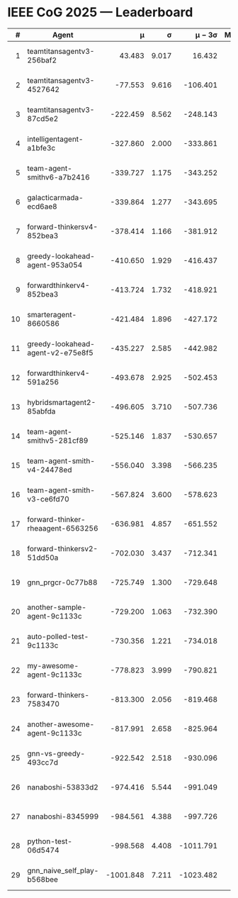 # IEEE CoG 2025 — Leaderboard

| # | Agent | μ | σ | μ − 3σ | Matches | Updated |
|---:|---|---:|---:|---:|---:|---|
| 1 | teamtitansagentv3-256baf2 | 43.483 | 9.017 | 16.432 | 20976 | 2025-08-25 01:10 |
| 2 | teamtitansagentv3-4527642 | -77.553 | 9.616 | -106.401 | 20390 | 2025-08-25 01:10 |
| 3 | teamtitansagentv3-87cd5e2 | -222.459 | 8.562 | -248.143 | 21326 | 2025-08-25 01:10 |
| 4 | intelligentagent-a1bfe3c | -327.860 | 2.000 | -333.861 | 17506 | 2025-08-25 01:10 |
| 5 | team-agent-smithv6-a7b2416 | -339.727 | 1.175 | -343.252 | 20440 | 2025-08-25 01:10 |
| 6 | galacticarmada-ecd6ae8 | -339.864 | 1.277 | -343.695 | 19140 | 2025-08-25 01:10 |
| 7 | forward-thinkersv4-852bea3 | -378.414 | 1.166 | -381.912 | 16605 | 2025-08-25 01:10 |
| 8 | greedy-lookahead-agent-953a054 | -410.650 | 1.929 | -416.437 | 18854 | 2025-08-25 01:10 |
| 9 | forwardthinkerv4-852bea3 | -413.724 | 1.732 | -418.921 | 17369 | 2025-08-25 01:10 |
| 10 | smarteragent-8660586 | -421.484 | 1.896 | -427.172 | 17429 | 2025-08-25 01:10 |
| 11 | greedy-lookahead-agent-v2-e75e8f5 | -435.227 | 2.585 | -442.982 | 21014 | 2025-08-25 01:10 |
| 12 | forwardthinkerv4-591a256 | -493.678 | 2.925 | -502.453 | 16856 | 2025-08-25 01:10 |
| 13 | hybridsmartagent2-85abfda | -496.605 | 3.710 | -507.736 | 16907 | 2025-08-25 01:10 |
| 14 | team-agent-smithv5-281cf89 | -525.146 | 1.837 | -530.657 | 19760 | 2025-08-25 01:10 |
| 15 | team-agent-smith-v4-24478ed | -556.040 | 3.398 | -566.235 | 20596 | 2025-08-25 01:10 |
| 16 | team-agent-smith-v3-ce6fd70 | -567.824 | 3.600 | -578.623 | 21016 | 2025-08-25 01:10 |
| 17 | forward-thinker-rheaagent-6563256 | -636.981 | 4.857 | -651.552 | 19338 | 2025-08-25 01:10 |
| 18 | forward-thinkersv2-51dd50a | -702.030 | 3.437 | -712.341 | 19898 | 2025-08-25 01:10 |
| 19 | gnn_prgcr-0c77b88 | -725.749 | 1.300 | -729.648 | 18060 | 2025-08-25 01:10 |
| 20 | another-sample-agent-9c1133c | -729.200 | 1.063 | -732.390 | 20600 | 2025-08-25 01:10 |
| 21 | auto-polled-test-9c1133c | -730.356 | 1.221 | -734.018 | 21140 | 2025-08-25 01:10 |
| 22 | my-awesome-agent-9c1133c | -778.823 | 3.999 | -790.821 | 20600 | 2025-08-25 01:10 |
| 23 | forward-thinkers-7583470 | -813.300 | 2.056 | -819.468 | 18600 | 2025-08-25 01:10 |
| 24 | another-awesome-agent-9c1133c | -817.991 | 2.658 | -825.964 | 21780 | 2025-08-25 01:10 |
| 25 | gnn-vs-greedy-493cc7d | -922.542 | 2.518 | -930.096 | 15820 | 2025-08-25 01:10 |
| 26 | nanaboshi-53833d2 | -974.416 | 5.544 | -991.049 | 15880 | 2025-08-25 01:10 |
| 27 | nanaboshi-8345999 | -984.561 | 4.388 | -997.726 | 16770 | 2025-08-25 01:10 |
| 28 | python-test-06d5474 | -998.568 | 4.408 | -1011.791 | 16430 | 2025-08-25 01:10 |
| 29 | gnn_naive_self_play-b568bee | -1001.848 | 7.211 | -1023.482 | 16440 | 2025-08-25 01:10 |
